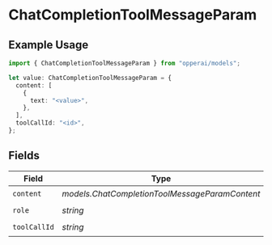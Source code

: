 # ChatCompletionToolMessageParam

## Example Usage

```typescript
import { ChatCompletionToolMessageParam } from "opperai/models";

let value: ChatCompletionToolMessageParam = {
  content: [
    {
      text: "<value>",
    },
  ],
  toolCallId: "<id>",
};
```

## Fields

| Field                                          | Type                                           | Required                                       | Description                                    |
| ---------------------------------------------- | ---------------------------------------------- | ---------------------------------------------- | ---------------------------------------------- |
| `content`                                      | *models.ChatCompletionToolMessageParamContent* | :heavy_check_mark:                             | N/A                                            |
| `role`                                         | *string*                                       | :heavy_check_mark:                             | N/A                                            |
| `toolCallId`                                   | *string*                                       | :heavy_check_mark:                             | N/A                                            |